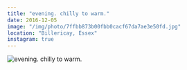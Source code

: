 ```yaml
---
title: "evening. chilly to warm."
date: 2016-12-05
image: "/img/photo/7ffbb873b00fbb0cacf67da7ae3e50fd.jpg"
location: "Billericay, Essex"
instagram: true
---
```


![evening. chilly to warm.](/img/photo/7ffbb873b00fbb0cacf67da7ae3e50fd.jpg)

